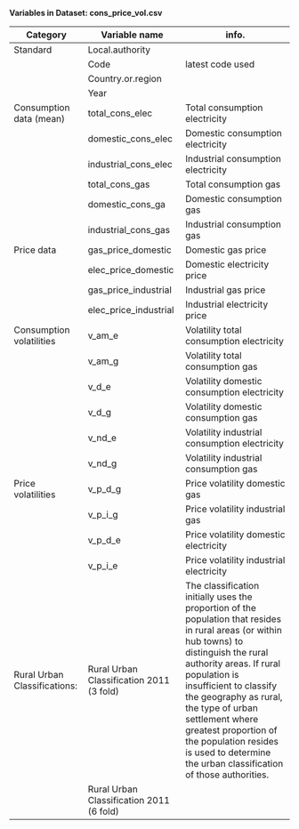 **Variables in Dataset: cons_price_vol.csv**

| Category | **Variable** name | info. |
|------------------------|------------------------|------------------------|
| Standard | Local.authority |  |
|  | Code | latest code used |
|  | Country.or.region |  |
|  | Year |  |
| Consumption data (mean) | total_cons_elec | Total consumption electricity |
|  | domestic_cons_elec | Domestic consumption electricity |
|  | industrial_cons_elec | Industrial consumption electricity |
|  | total_cons_gas | Total consumption gas |
|  | domestic_cons_ga | Domestic consumption gas |
|  | industrial_cons_gas | Industrial consumption gas |
| Price data | gas_price_domestic | Domestic gas price |
|  | elec_price_domestic | Domestic electricity price |
|  | gas_price_industrial | Industrial gas price |
|  | elec_price_industrial | Industrial electricity price |
| Consumption volatilities | v_am_e | Volatility total consumption electricity |
|  | v_am_g | Volatility total consumption gas |
|  | v_d_e | Volatility domestic consumption electricity |
|  | v_d_g | Volatility domestic consumption gas |
|  | v_nd_e | Volatility industrial consumption electricity |
|  | v_nd_g | Volatility industrial consumption gas |
| Price volatilities | v_p_d_g | Price volatility domestic gas |
|  | v_p_i_g | Price volatility industrial gas |
|  | v_p_d_e | Price volatility domestic electricity |
|  | v_p_i_e | Price volatility industrial electricity |
| Rural Urban Classifications: | Rural Urban Classification 2011 (3 fold) | The classification initially uses the proportion of the population that resides in rural areas (or within hub towns) to distinguish the rural authority areas. If rural population is insufficient to classify the geography as rural, the type of urban settlement where greatest proportion of the population resides is used to determine the urban classification of those authorities. |
|  | Rural Urban Classification 2011 (6 fold) |  |
